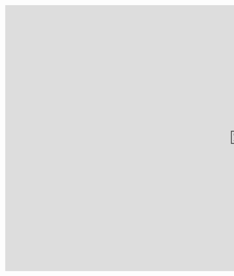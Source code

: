 
<iframe src="https://math-for-dummies.github.io/g" style="border:0px #ffffff none;" name="myiFrame" scrolling="yes" frameborder="0" marginheight="0" marginwidth="0" height="851px" width="1515x" fullscreen></iframe>
